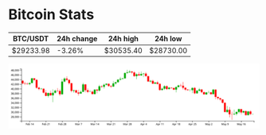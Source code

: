 # Bitcoin Stats

BTC/USDT|24h change|24h high|24h low|
|---|---|---|---|
|$29233.98|-3.26%|$30535.40|$28730.00|

<img src="./chart.svg">
